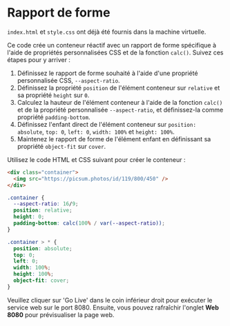 # Rapport de forme

`index.html` et `style.css` ont déjà été fournis dans la machine virtuelle.

Ce code crée un conteneur réactif avec un rapport de forme spécifique à l'aide de propriétés personnalisées CSS et de la fonction `calc()`. Suivez ces étapes pour y arriver :

1. Définissez le rapport de forme souhaité à l'aide d'une propriété personnalisée CSS, `--aspect-ratio`.
2. Définissez la propriété `position` de l'élément conteneur sur `relative` et sa propriété `height` sur `0`.
3. Calculez la hauteur de l'élément conteneur à l'aide de la fonction `calc()` et de la propriété personnalisée `--aspect-ratio`, et définissez-la comme propriété `padding-bottom`.
4. Définissez l'enfant direct de l'élément conteneur sur `position: absolute`, `top: 0`, `left: 0`, `width: 100%` et `height: 100%`.
5. Maintenez le rapport de forme de l'élément enfant en définissant sa propriété `object-fit` sur `cover`.

Utilisez le code HTML et CSS suivant pour créer le conteneur :

```html
<div class="container">
  <img src="https://picsum.photos/id/119/800/450" />
</div>
```

```css
.container {
  --aspect-ratio: 16/9;
  position: relative;
  height: 0;
  padding-bottom: calc(100% / var(--aspect-ratio));
}

.container > * {
  position: absolute;
  top: 0;
  left: 0;
  width: 100%;
  height: 100%;
  object-fit: cover;
}
```

Veuillez cliquer sur 'Go Live' dans le coin inférieur droit pour exécuter le service web sur le port 8080. Ensuite, vous pouvez rafraîchir l'onglet **Web 8080** pour prévisualiser la page web.
